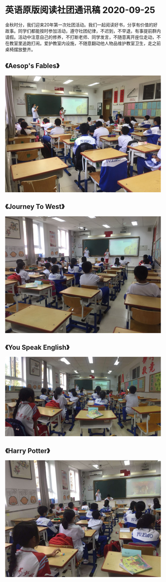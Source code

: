 <!--
 * @Author: Hiseh
 * @Date: 2020-09-26 22:04:45
 * @LastEditors: Hiseh
 * @LastEditTime: 2020-09-26 22:17:36
 * @Description: 
-->

# 英语原版阅读社团通讯稿 2020-09-25

金秋时分，我们迎来20年第一次社团活动。我们一起阅读好书，分享有价值的好故事。同学们都能按时参加活动，遵守社团纪律，不迟到，不早退，有事提前群内请假。活动中注意自己的修养，不打断老师、同学发言，不随意离开座位走动，不在教室里追跑打闹。爱护教室内设施，不随意翻动他人物品维护教室卫生，走之前桌椅摆放整齐。

## 《Aesop's Fables》

![Aesop's Fables](../img/anan/20200925/261601128511_.pic.jpg)

## 《Journey To West》

![Journey To West](../img/anan/20200925/271601128513_.pic.jpg)

## 《You Speak English》

![You Speak English](../img/anan/20200925/281601128515_.pic.jpg)

## 《Harry Potter》

![Harry Potter](../img/anan/20200925/301601128516_.pic.jpg)
